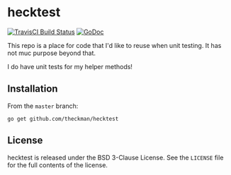 # hecktest
[![TravisCI Build Status](https://img.shields.io/travis/theckman/hecktest/master.svg?style=flat)](https://travis-ci.org/theckman/hecktest)
[![GoDoc](https://img.shields.io/badge/hecktest-GoDoc-blue.svg?style=flat)](https://godoc.org/github.com/theckman/hecktest)

This repo is a place for code that I'd like to reuse when unit testing.
It has not muc purpose beyond that.

I do have unit tests for my helper methods!

## Installation
From the `master` branch:
```
go get github.com/theckman/hecktest
```

## License
hecktest is released under the BSD 3-Clause License. See the `LICENSE` file for
the full contents of the license.
